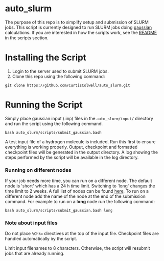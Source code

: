 # auto_slurm

The purpose of this repo is to simplify setup and submission of SLURM jobs. This 
script is currently designed to run SLURM jobs doing [gaussian](http://gaussian.com/running/) 
calculations. If you are interested in how the scripts work, see the [README](scripts/README.md) 
in the scripts section.

# Installing the Script

1. Login to the server used to submit SLURM jobs.
2. Clone this repo using the following command:
```
git clone https://github.com/CurtisColwell/auto_slurm.git
```

# Running the Script

Simply place gaussian input (.inp) files in the `auto_slurm/input/` directory and
run the script using the following command.
```
bash auto_slurm/scripts/submit_gaussian.bash
```
A test input file of a hydrogen molecule is included. Run this first to ensure
everything is working properly. Output, checkpoint and formatted checkpoint
files will be generated in the output directory. A log showing the steps
performed by the script will be available in the log directory.

### Running on different nodes

If your job needs more time, you can run on a different node. The default node is 'short' 
which has a 24 h time limit. Switching to 'long' changes the time limit to 2 weeks. A full 
list of nodes can be found [here](https://hpcrcf.atlassian.net/wiki/spaces/TCP/pages/7285967/Partition+List).
To run on a different node add the name of the node at the end of the submission command. For 
example to run on a **long** node run the following command:
```
bash auto_slurm/scripts/submit_gaussian.bash long
```

### Note about input files

Do not place `%Chk=` directives at the top of the input file. Checkpoint files
are handled automatically by the script.

Limit input filenames to 8 characters. Otherwise, the script will resubmit jobs that are 
already running.
